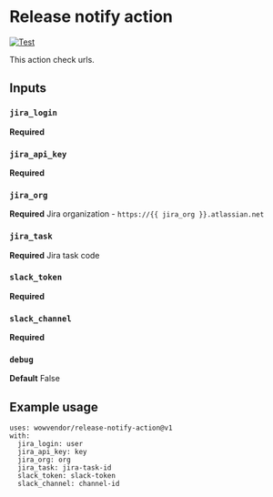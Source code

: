 Release notify action
===
[![Test](https://github.com/wowvendor/release-notify-action/actions/workflows/test.yml/badge.svg)](https://github.com/wowvendor/url-checker-action/actions/workflows/test.yml)

This action check urls.

## Inputs

### `jira_login`
**Required**

### `jira_api_key`
**Required**

### `jira_org`
**Required** Jira organization - `https://{{ jira_org }}.atlassian.net`

### `jira_task`
**Required** Jira task code

### `slack_token`
**Required**

### `slack_channel`
**Required**

### `debug`
**Default** False

## Example usage

```
uses: wowvendor/release-notify-action@v1
with:
  jira_login: user
  jira_api_key: key
  jira_org: org
  jira_task: jira-task-id
  slack_token: slack-token
  slack_channel: channel-id
```
